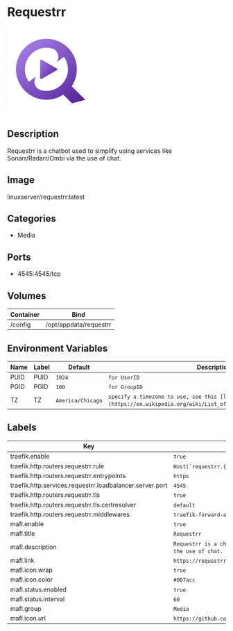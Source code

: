 # Requestrr

![Logo](images/Requestrr.png)

## Description
Requestrr is a chatbot used to simplify using services like Sonarr/Radarr/Ombi via the use of chat.

## Image
linuxserver/requestrr:latest

## Categories
- Media

## Ports
- 4545:4545/tcp

## Volumes
| Container | Bind |
|-----------|------|
| /config | /opt/appdata/requestrr |

## Environment Variables
| Name | Label | Default | Description |
|------|-------|---------|-------------|
| PUID | PUID | ```1024``` | ```for UserID``` |
| PGID | PGID | ```100``` | ```for GroupID``` |
| TZ | TZ | ```America/Chicago``` | ```specify a timezone to use, see this [list](https://en.wikipedia.org/wiki/List_of_tz_database_time_zones#List).``` |

## Labels
| Key | Value |
|-----|-------|
| traefik.enable | ```true``` |
| traefik.http.routers.requestrr.rule | ```Host(`requestrr.{$TRAEFIK_INGRESS_DOMAIN}`)``` |
| traefik.http.routers.requestrr.entrypoints | ```https``` |
| traefik.http.services.requestrr.loadbalancer.server.port | ```4545``` |
| traefik.http.routers.requestrr.tls | ```true``` |
| traefik.http.routers.requestrr.tls.certresolver | ```default``` |
| traefik.http.routers.requestrr.middlewares | ```traefik-forward-auth``` |
| mafl.enable | ```true``` |
| mafl.title | ```Requestrr``` |
| mafl.description | ```Requestrr is a chatbot used to simplify using services like Sonarr/Radarr/Ombi via the use of chat.``` |
| mafl.link | ```https://requestrr.{$TRAEFIK_INGRESS_DOMAIN}``` |
| mafl.icon.wrap | ```true``` |
| mafl.icon.color | ```#007acc``` |
| mafl.status.enabled | ```true``` |
| mafl.status.interval | ```60``` |
| mafl.group | ```Media``` |
| mafl.icon.url | ```https://github.com/darkalfx/requestrr/raw/master/Logos/requestrr_discord_Icon_512.png``` |

